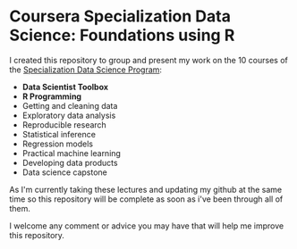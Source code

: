 # Coursera Specialization Data Science: Foundations using R

I created this repository to group and present my work on the 10 courses of the [Specialization Data Science Program](https://www.coursera.org/specializations/jhu-data-science#about):
- **Data Scientist Toolbox**
- **R Programming**
- Getting and cleaning data
- Exploratory data analysis
- Reproducible research
- Statistical inference
- Regression models
- Practical machine learning
- Developing data products
- Data science capstone

As I'm currently taking these lectures and updating my github at the same time so this repository will be complete as soon as i've been through all of them.

I welcome any comment or advice you may have that will help me improve this repository.
